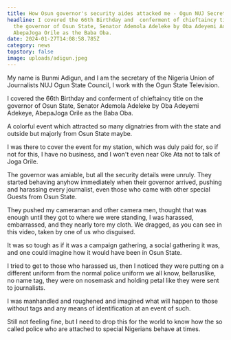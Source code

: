 ```yaml
---
title: How Osun governor's security aides attacked me - Ogun NUJ Secretary
headline: I covered the 66th Birthday and  conferment of chieftaincy title on
  the governor of Osun State, Senator Ademola Adeleke by Oba Adeyemi Adekeye,
  AbepaJoga Orile as the Baba Oba.
date: 2024-01-27T14:08:58.785Z
category: news
topstory: false
image: uploads/adigun.jpeg
---
```

My name is Bunmi Adigun, and I am the secretary of the Nigeria Union of Journalists NUJ Ogun State Council, I work with the Ogun State Television.



I covered the 66th Birthday and  conferment of chieftaincy title on the governor of Osun State, Senator Ademola Adeleke by Oba Adeyemi Adekeye, AbepaJoga Orile as the Baba Oba.



A colorful event which attracted so many dignatries from with the state and outside but majorly from Osun State maybe.



I was there to cover the event for my station, which was  duly paid for, so if not for this, I have no business, and I won't even near Oke Ata not to talk of Joga Orile.



The governor was amiable, but all the security details were unruly. They started behaving anyhow immediately when their governor arrived, pushing and harassing every journalist, even those who came with other special Guests from Osun State.



They pushed my cameraman and other camera men, thought that was enough until they got to where we were standing, I was harassed, embarrassed, and they nearly tore my cloth. We dragged, as you can see in this video, taken by one of us who disguised.



It was so tough as if it was a campaign gathering, a social gathering it was, and one could imagine how it would have been in Osun State.



I tried to get to those who harassed us, then I noticed they were putting on a different uniform from the normal police uniform we all know, bellaruslike, no name tag, they were on nosemask and holding petal like they were sent to journalists.



I was manhandled and roughened and imagined what will happen to those without tags and any means of identification at an event of such.



Still not feeling fine, but I need to drop this for the world to know how the so called police who are attached to special Nigerians behave at times.